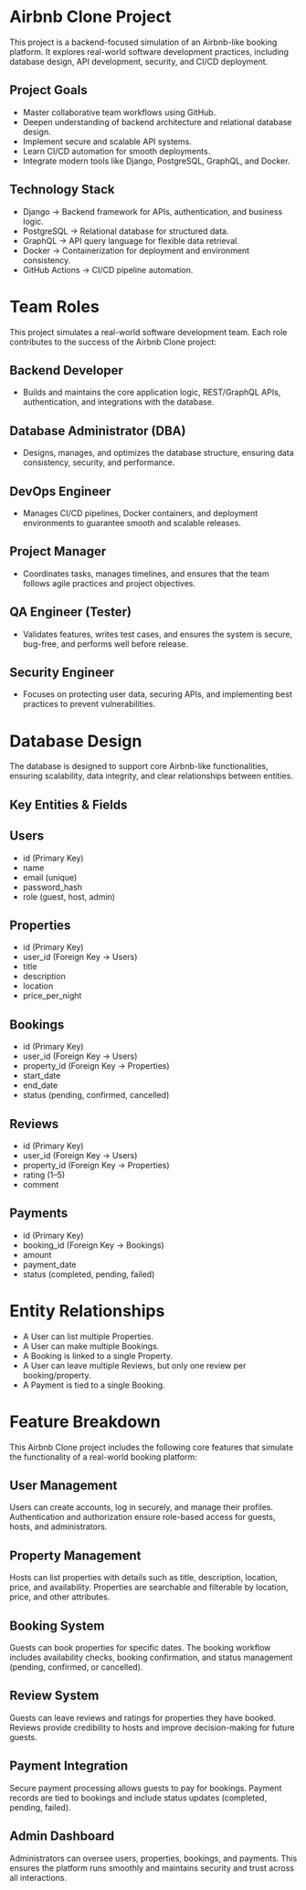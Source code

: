 # Airbnb Clone Project
This project is a backend-focused simulation of an Airbnb-like booking platform.
It explores real-world software development practices, including database design, API development, security, and CI/CD deployment.

## Project Goals
- Master collaborative team workflows using GitHub.
- Deepen understanding of backend architecture and relational database design.
- Implement secure and scalable API systems.
- Learn CI/CD automation for smooth deployments.
- Integrate modern tools like Django, PostgreSQL, GraphQL, and Docker.
## Technology Stack
- Django → Backend framework for APIs, authentication, and business logic.
- PostgreSQL → Relational database for structured data.
- GraphQL → API query language for flexible data retrieval.
- Docker → Containerization for deployment and environment consistency.
- GitHub Actions → CI/CD pipeline automation.
# Team Roles
This project simulates a real-world software development team.
Each role contributes to the success of the Airbnb Clone project:

## Backend Developer 
- Builds and maintains the core application logic, REST/GraphQL APIs, authentication, and integrations with the database.
## Database Administrator (DBA) 
- Designs, manages, and optimizes the database structure, ensuring data consistency, security, and performance.
## DevOps Engineer 
- Manages CI/CD pipelines, Docker containers, and deployment environments to guarantee smooth and scalable releases.
## Project Manager 
- Coordinates tasks, manages timelines, and ensures that the team follows agile practices and project objectives.
## QA Engineer (Tester) 
- Validates features, writes test cases, and ensures the system is secure, bug-free, and performs well before release.
## Security Engineer 
- Focuses on protecting user data, securing APIs, and implementing best practices to prevent vulnerabilities.
# Database Design
The database is designed to support core Airbnb-like functionalities, ensuring scalability, data integrity, and clear relationships between entities.

## Key Entities & Fields
## Users

- id (Primary Key)
- name
- email (unique)
- password_hash
- role (guest, host, admin)

## Properties
- id (Primary Key)
- user_id (Foreign Key → Users)
- title
- description
- location
- price_per_night

## Bookings
- id (Primary Key)
- user_id (Foreign Key → Users)
- property_id (Foreign Key → Properties)
- start_date
- end_date
- status (pending, confirmed, cancelled)

## Reviews
- id (Primary Key)
- user_id (Foreign Key → Users)
- property_id (Foreign Key → Properties)
- rating (1–5)
- comment

## Payments
- id (Primary Key)
- booking_id (Foreign Key → Bookings)
- amount
- payment_date
- status (completed, pending, failed)

# Entity Relationships
- A User can list multiple Properties.
- A User can make multiple Bookings.
- A Booking is linked to a single Property.
- A User can leave multiple Reviews, but only one review per booking/property.
- A Payment is tied to a single Booking.

# Feature Breakdown
This Airbnb Clone project includes the following core features that simulate the functionality of a real-world booking platform:

## User Management
Users can create accounts, log in securely, and manage their profiles. Authentication and authorization ensure role-based access for guests, hosts, and administrators.

## Property Management
Hosts can list properties with details such as title, description, location, price, and availability. Properties are searchable and filterable by location, price, and other attributes.

## Booking System
Guests can book properties for specific dates. The booking workflow includes availability checks, booking confirmation, and status management (pending, confirmed, or cancelled).

## Review System
Guests can leave reviews and ratings for properties they have booked. Reviews provide credibility to hosts and improve decision-making for future guests.

## Payment Integration
Secure payment processing allows guests to pay for bookings. Payment records are tied to bookings and include status updates (completed, pending, failed).

## Admin Dashboard
Administrators can oversee users, properties, bookings, and payments. This ensures the platform runs smoothly and maintains security and trust across all interactions.